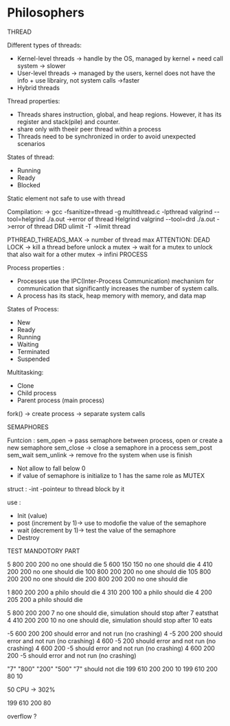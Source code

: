 # Philosophers

THREAD

Different types of threads:

- Kernel-level threads -> handle by the OS, managed by kernel + need call system -> slower
- User-level threads -> managed by the users, kernel does not have the info + use librairy, not system calls ->faster
- Hybrid threads

Thread properties:
- Threads shares instruction, global, and heap regions. However, it has its register and stack(pile) and counter.
- share only with theeir peer thread within a process
- Threads need to be synchronized in order to avoid unexpected scenarios

States of thread:
- Running
- Ready
- Blocked

Static element not safe to use with thread

Compilation:
-> gcc -fsanitize=thread -g multithread.c -lpthread
valgrind --tool=helgrind ./a.out ->error of thread Helgrind
valgrind --tool=drd ./a.out ->error of thread DRD
ulimit -T ->limit thread

PTHREAD_THREADS_MAX -> number of thread max
ATTENTION: DEAD LOCK -> kill a thread before unlock a mutex
					-> wait for a mutex to unlock that also wait for a other mutex -> infini
PROCESS

Process properties :
- Processes use the IPC(Inter-Process Communication) mechanism for communication that significantly increases the number of system calls.
- A process has its stack, heap memory with memory, and data map

States of Process:
- New
- Ready
- Running
- Waiting
- Terminated
- Suspended

Multitasking:
- Clone
- Child process
- Parent process (main process)

fork() -> create process -> separate system calls

SEMAPHORES

Funtcion :
sem_open -> pass semaphore between process, open or create a new semaphore
sem_close -> close a semaphore in a process
sem_post
sem_wait
sem_unlink -> remove fro the system  when use is finish

- Not allow to fall below 0
- if value of semaphore is initialize to 1 has the same role as MUTEX

struct : 
	-int
	-pointeur to thread block by it

use :
- Init (value)
- post (increment by 1)-> use to modofie the value of the semaphore
- wait (decrement by 1)-> test the value of the semaphore
- Destroy


TEST MANDOTORY PART

5 800 200 200			no one should die
5 600 150 150			no one should die
4 410 200 200			no one should die
100 800 200 200			no one should die
105 800 200 200			no one should die
200 800 200 200			no one should die

1 800 200 200			a philo should die
4 310 200 100			a philo should die
4 200 205 200			a philo should die

5 800 200 200 7			no one should die, simulation should stop after 7 eatsthat
4 410 200 200 10		no one should die, simulation should stop after 10 eats

-5 600 200 200			should error and not run (no crashing)
4 -5 200 200			should error and not run (no crashing)
4 600 -5 200			should error and not run (no crashing)
4 600 200 -5			should error and not run (no crashing)
4 600 200 200 -5		should error and not run (no crashing)


"7" "800" "200" "500" "7"	should not die
199 610 200 200 10 
199 610 200 80 10

50 CPU -> 302%

199 610 200 80

overflow ?